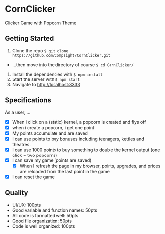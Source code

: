 # CornClicker

Clicker Game with Popcorn Theme

## Getting Started

1. Clone the repo `$ git clone https://github.com/Compsight/CornClicker.git`
  - ...then move into the directory of course `$ cd CornClicker/`
1. Install the dependencies with `$ npm install`
1. Start the server with `$ npm start`
1. Navigate to [http://localhost:3333](http://localhost:3333)

## Specifications

As a user, …
- [x] When i click on a (static) kernel, a popcorn is created and flys off
- [x] when i create a popcorn, i get one point
- [x] My points accumulate and are saved
- [x] I can use points to buy bonuses including teenagers, kettles and theatres.
- [x] I can use 1000 points to buy something to double the kernel output (one click = two popcorns)
- [x] I can save my game (points are saved)
  - [x] When I refresh the page in my browser, points, upgrades, and prices are reloaded from the last point in the game
- [x] I can reset the game

## Quality

- UI/UX: 100pts
- Good variable and function names: 50pts
- All code is formatted well: 50pts
- Good file organization: 50pts
- Code is well organized: 100pts
